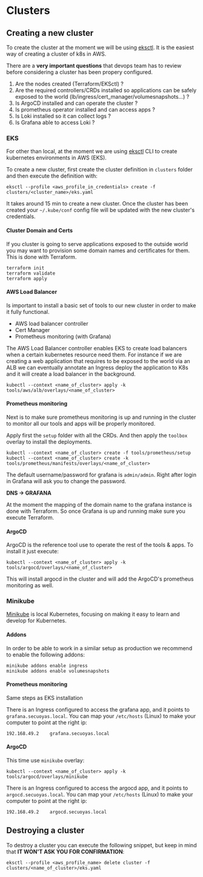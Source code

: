 # Clusters

## Creating a new cluster

To create the cluster at the moment we will be using [eksctl](https://eksctl.io/). It is the easiest way of creating a cluster of k8s in AWS.

There are a **very important questions** that devops team has to review  before considering a cluster has been propery configured.

1. Are the nodes created (Terraform/EKSctl) ?
3. Are the required controllers/CRDs installed so applications can be safely exposed to the world (lb/ingress/cert_manager/volumesnapshots...) ?
4. Is ArgoCD installed and can operate the cluster ?
5. Is prometheus operator installed and can access apps ?
6. Is Loki installed so it can collect logs ?
7. Is Grafana able to access Loki ?

### EKS

For other than local, at the moment we are using [eksctl](https://eksctl.io/) CLI to create kubernetes environments in AWS (EKS).

To create a new cluster, first create the cluster definition in `clusters` folder and then
execute the definition with:

```
eksctl --profile <aws_profile_in_credentials> create -f clusters/<cluster_name>/eks.yaml
```

It takes around 15 min to create a new cluster. Once the cluster has been created your 
`~/.kube/conf` config file will be updated with the new cluster's credentials.

#### Cluster Domain and Certs

If you cluster is going to serve applications exposed to the outside world you may want to provision some domain names and certificates for them. This is done with Terraform.

```
terraform init
terraform validate
terraform apply
```

#### AWS Load Balancer

Is important to install a basic set of tools to our new cluster in order to make it fully
functional.

- AWS load balancer controller
- Cert Manager
- Prometheus monitoring (with Grafana)

The AWS Load Balancer controller enables EKS to create load balancers when a certain
kubernetes resource need them. For instance if we are creating a web application that requires
to be exposed to the world via an ALB we can eventually annotate an Ingress deploy the
application to K8s and it will create a load balancer in the background.

```
kubectl --context <name_of_cluster> apply -k tools/aws/alb/overlays/<name_of_cluster>
```

#### Prometheus monitoring

Next is to make sure prometheus monitoring is up and running in the cluster to monitor all our tools and apps will be
properly monitored.

Apply first the `setup` folder with all the CRDs. And then apply the `toolbox` overlay to 
install the deployments.

```
kubectl --context <name_of_cluster> create -f tools/prometheus/setup
kubectl --context <name_of_cluster> create -k tools/prometheus/manifests/overlays/<name_of_cluster>
```

The default username/password for grafana is `admin/admin`. Right after login in Grafana will ask you to change the
password.

**DNS -> GRAFANA**

At the moment the mapping of the domain name to the grafana instance is done with Terraform. So
once Grafana is up and running make sure you execute Terraform.

#### ArgoCD

ArgoCD is the reference tool use to operate the rest of the tools & apps. To install it just execute:

```
kubectl --context <name_of_cluster> apply -k tools/argocd/overlays/<name_of_cluster>
```

This will install argocd in the cluster and will add the ArgoCD's prometheus monitoring as well.

### Minikube

[Minikube](https://minikube.sigs.k8s.io/docs/start/) is local Kubernetes, focusing on making it easy to learn and develop for Kubernetes.


#### Addons 

In order to be able to work in a similar setup as production we recommend to enable the following addons:

```
minikube addons enable ingress
minikube addons enable volumesnapshots
```

#### Prometheus monitoring

Same steps as EKS installation

There is an Ingress configured to access the grafana app, and it points to `grafana.secuoyas.local`. You can map your
`/etc/hosts` (Linux) to make your computer to point at the right ip:

```
192.168.49.2    grafana.secuoyas.local
```

#### ArgoCD

This time use `minikube` overlay:

```
kubectl --context <name_of_cluster> apply -k tools/argocd/overlays/minikube
```

There is an Ingress configured to access the argocd app, and it points to `argocd.secuoyas.local`. You can map your
`/etc/hosts` (Linux) to make your computer to point at the right ip:

```
192.168.49.2    argocd.secuoyas.local
```

## Destroying a cluster

To destroy a cluster you can execute the following snippet, but keep in mind that
**IT WON'T ASK YOU FOR CONFIRMATION**:

```
eksctl --profile <aws_profile_name> delete cluster -f clusters/<name_of_cluster>/eks.yaml
```